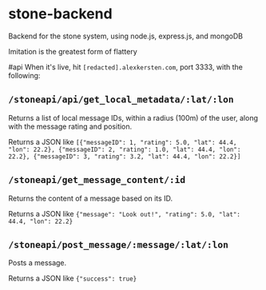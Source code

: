 stone-backend
=============

Backend for the stone system, using node.js, express.js, and mongoDB

Imitation is the greatest form of flattery


#api
When it's live, hit `[redacted].alexkersten.com`, port 3333, with the following:

## `/stoneapi/api/get_local_metadata/:lat/:lon`
Returns a list of local message IDs, within a radius (100m) of the user, along with the message rating and position.

Returns a JSON like `[{"messageID": 1, "rating": 5.0, "lat": 44.4, "lon": 22.2}, {"messageID": 2, "rating": 1.0, "lat": 44.4, "lon": 22.2}, {"messageID": 3, "rating": 3.2, "lat": 44.4, "lon": 22.2}]`

## `/stoneapi/get_message_content/:id`
Returns the content of a message based on its ID.

Returns a JSON like `{"message": "Look out!", "rating": 5.0, "lat": 44.4, "lon": 22.2}`

## `/stoneapi/post_message/:message/:lat/:lon`
Posts a message.

Returns a JSON like `{"success": true}`